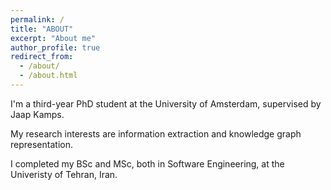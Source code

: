```yaml
---
permalink: /
title: "ABOUT"
excerpt: "About me"
author_profile: true
redirect_from: 
  - /about/
  - /about.html
---
```


I'm a third-year PhD student at the University of Amsterdam, supervised by Jaap Kamps. 

My research interests are information extraction and knowledge graph representation. 

I completed my BSc and MSc, both in Software Engineering, at the Univeristy of Tehran, Iran. 

